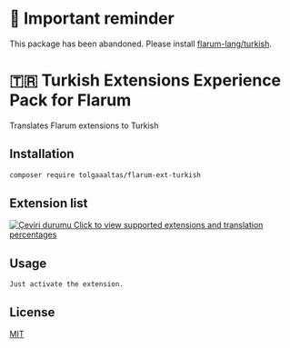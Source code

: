 # 🚨 Important reminder

This package has been abandoned. Please install [flarum-lang/turkish](https://github.com/flarum-lang/turkish).

# 🇹🇷 Turkish Extensions Experience Pack for Flarum

Translates Flarum extensions to Turkish

## Installation

```bash
composer require tolgaaaltas/flarum-ext-turkish
```

## Extension list
[![Çeviri durumu](https://weblate.rob006.net/widgets/flarum/tr/svg-badge.svg) Click to view supported extensions and translation percentages](https://rob006-software.github.io/flarum-translations/status/tr.html)

## Usage

```
Just activate the extension.
```

## License
[MIT](https://choosealicense.com/licenses/mit/)
